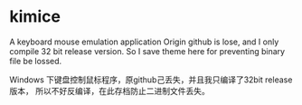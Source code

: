 # kimice
A keyboard mouse emulation application
Origin github is lose, and I only compile 32 bit release version.
So I save theme here for preventing binary file be lossed.

Windows 下键盘控制鼠标程序，原github己丢失，并且我只编译了32bit release 版本，
所以不好反编译，在此存档防止二进制文件丢失。
